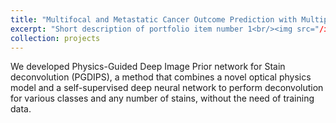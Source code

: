 ```yaml
---
title: "Multifocal and Metastatic Cancer Outcome Prediction with Multiple Instance Learning"
excerpt: "Short description of portfolio item number 1<br/><img src="/images/500x300.png"/>"
collection: projects
---
```


We developed Physics-Guided Deep Image Prior network for Stain deconvolution (PGDIPS), a method that combines a novel optical physics model and a self-supervised deep neural network to perform deconvolution for various classes and any number of stains, without the need of training data.
